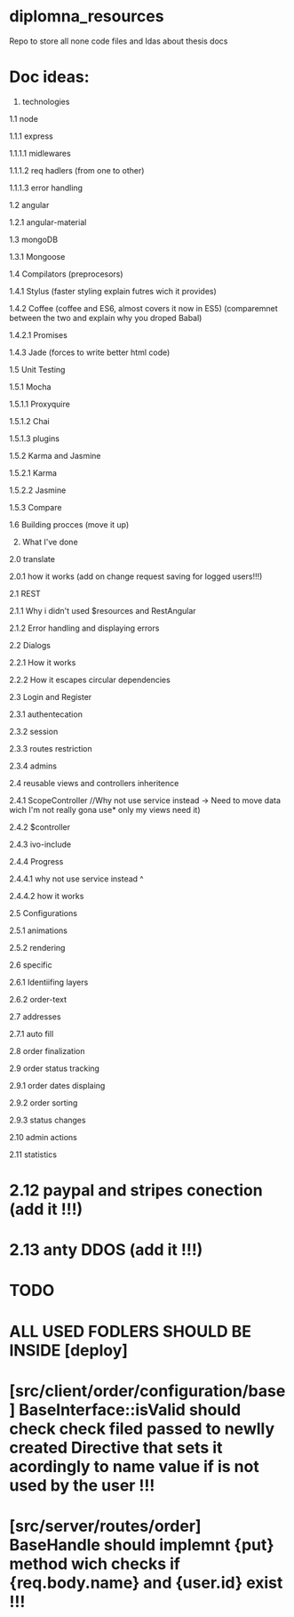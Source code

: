 # diplomna_resources
Repo to store all none code files and Idas about thesis docs

# Doc ideas:


1. technologies

1.1 node

1.1.1 express

1.1.1.1 midlewares

1.1.1.2 req hadlers (from one to other)

1.1.1.3 error handling

1.2 angular

1.2.1 angular-material

1.3 mongoDB

1.3.1 Mongoose

1.4 Compilators (preprocesors)

1.4.1 Stylus (faster styling explain futres wich it provides)

1.4.2 Coffee (coffee and ES6, almost covers it now in ES5) (comparemnet between the two and explain why you droped Babal)

1.4.2.1 Promises 

1.4.3 Jade (forces to write better html code)

1.5 Unit Testing

1.5.1 Mocha

1.5.1.1 Proxyquire

1.5.1.2 Chai

1.5.1.3 plugins

1.5.2 Karma and Jasmine

1.5.2.1 Karma

1.5.2.2 Jasmine

1.5.3 Compare

1.6 Building procces (move it up)

2. What I've done

2.0 translate

2.0.1 how it works (add on change request saving for logged users!!!)

2.1 REST

2.1.1 Why i didn't used $resources and RestAngular

2.1.2 Error handling and displaying errors

2.2 Dialogs

2.2.1 How it works

2.2.2 How it escapes circular dependencies

2.3 Login and Register

2.3.1 authentecation

2.3.2 session

2.3.3 routes restriction

2.3.4 admins

2.4 reusable views and controllers inheritence

2.4.1 ScopeController //Why not use service instead -> Need to move data wich I'm not really gona use* only my views need it)

2.4.2 $controller

2.4.3 ivo-include

2.4.4 Progress

2.4.4.1 why not use service instead ^ 

2.4.4.2 how it works

2.5 Configurations

2.5.1 animations

2.5.2 rendering

2.6 specific

2.6.1 Identiifing layers

2.6.2 order-text

2.7 addresses

2.7.1 auto fill

2.8 order finalization

2.9 order status tracking

2.9.1 order dates displaing

2.9.2 order sorting 

2.9.3 status changes

2.10 admin actions

2.11 statistics 

# 2.12 paypal and stripes conection (add it !!!)

# 2.13 anty DDOS (add it !!!)

# TODO

# ALL USED FODLERS SHOULD BE INSIDE [deploy]

# [src/client/order/configuration/base] BaseInterface::isValid should check check filed passed to newlly created Directive that sets it acordingly to name value if is not used by the user !!!

# [src/server/routes/order] BaseHandle should implemnt {put} method wich checks if {req.body.name} and {user.id}  exist !!! 

